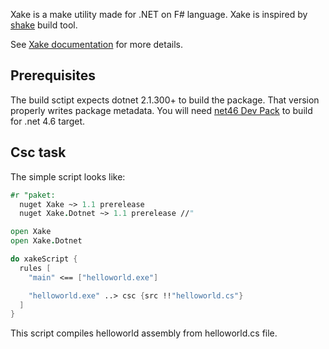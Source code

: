 Xake is a make utility made for .NET on F# language. Xake is inspired by [shake](https://github.com/ndmitchell/shake) build tool.

See [Xake documentation](https://github.com/xakebuild/Xake/wiki/introduction) for more details.

## Prerequisites

The build sctipt expects dotnet 2.1.300+ to build the package. That version properly writes package metadata.
You will need [net46 Dev Pack](https://www.microsoft.com/net/download/thank-you/net46-developer-pack) to build for .net 4.6 target.

## Csc task

The simple script looks like:

```fsharp
#r "paket:
  nuget Xake ~> 1.1 prerelease
  nuget Xake.Dotnet ~> 1.1 prerelease //"

open Xake
open Xake.Dotnet

do xakeScript {
  rules [
    "main" <== ["helloworld.exe"]

    "helloworld.exe" ..> csc {src !!"helloworld.cs"}
  ]
}
```

This script compiles helloworld assembly from helloworld.cs file.
